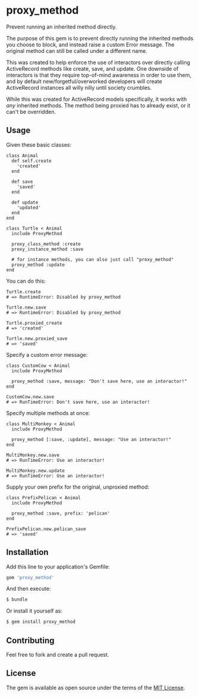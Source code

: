 # proxy_method

Prevent running an inherited method directly.

The purpose of this gem is to prevent directly running the inherited
methods you choose to block, and instead raise a custom Error message.
The original method can still be called under a different name.

This was created to help enforce the use of interactors over directly
calling ActiveRecord methods like create, save, and update. One downside
of interactors is that they require top-of-mind awareness in order to use
them, and by default new/forgetful/overworked developers will create
ActiveRecord instances all willy nilly until society crumbles.

While this was created for ActiveRecord models specifically, it works
with *any* inherited methods. The method being proxied has to already
exist, or it can't be overridden.

## Usage

Given these basic classes:

    class Animal
      def self.create
        'created'
      end
    
      def save
        'saved'
      end
      
      def update
        'updated'
      end
    end
    
    class Turtle < Animal
      include ProxyMethod
    
      proxy_class_method :create
      proxy_instance_method :save
      
      # for instance methods, you can also just call "proxy_method"
      proxy_method :update
    end

You can do this:

    Turtle.create
    # => RuntimeError: Disabled by proxy_method
    
    Turtle.new.save
    # => RuntimeError: Disabled by proxy_method
    
    Turtle.proxied_create
    # => 'created'
    
    Turtle.new.proxied_save
    # => 'saved'

Specify a custom error message:

    class CustomCow < Animal
      include ProxyMethod
      
      proxy_method :save, message: "Don't save here, use an interactor!"
    end
    
    CustomCow.new.save
    # => RunTimeError: Don't save here, use an interactor!

Specify multiple methods at once:

    class MultiMonkey < Animal
      include ProxyMethod
      
      proxy_method [:save, :update], message: "Use an interactor!"
    end
    
    MultiMonkey.new.save
    # => RunTimeError: Use an interactor!
    
    MultiMonkey.new.update
    # => RunTimeError: Use an interactor!    

Supply your own prefix for the original, unproxied method:

    class PrefixPelican < Animal
      include ProxyMethod
      
      proxy_method :save, prefix: 'pelican'
    end
    
    PrefixPelican.new.pelican_save
    # => 'saved'

## Installation
Add this line to your application's Gemfile:

```ruby
gem 'proxy_method'
```

And then execute:
```bash
$ bundle
```

Or install it yourself as:
```bash
$ gem install proxy_method
```

## Contributing
Feel free to fork and create a pull request. 

## License
The gem is available as open source under the terms of the [MIT License](https://opensource.org/licenses/MIT).
